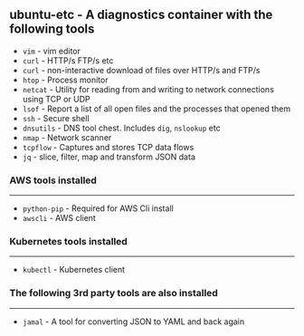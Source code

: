 ## ubuntu-etc - A diagnostics container with the following tools
* `vim` - vim editor
* `curl` - HTTP/s FTP/s etc
* `curl` - non-interactive download of files over HTTP/s and FTP/s
* `htop` - Process monitor
* `netcat` - Utility for reading from and writing to network connections using TCP or UDP
* `lsof` - Report a list of all open files and the processes that opened them
* `ssh` - Secure shell
* `dnsutils` - DNS tool chest.  Includes `dig`, `nslookup` etc
* `nmap` - Network scanner
* `tcpflow` - Captures and stores TCP data flows
* `jq` - slice, filter, map and transform JSON data

### AWS tools installed 
------
* `python-pip` - Required for AWS Cli install
* `awscli` - AWS client

### Kubernetes tools installed
------
* `kubectl` - Kubernetes client

### The following 3rd party tools are also installed
------
* `jamal` - A tool for converting JSON to YAML and back again
